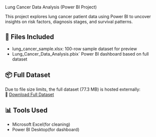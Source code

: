 Lung Cancer Data Analysis (Power BI Project)

This project explores lung cancer patient data using Power BI to uncover insights on risk factors, diagnosis stages, and survival patterns.

## 📁 Files Included

- lung_cancer_sample.xlsx: 100-row sample dataset for preview
- Lung_Cancer_Data_Analysis.pbix` Power BI dashboard based on full dataset

## 📦 Full Dataset

Due to file size limits, the full dataset (77.3 MB) is hosted externally:  
🔗 [Download Full Dataset](https://your-google-drive-or-mega-link)

## 📊 Tools Used

- Microsoft Excel(for cleaning)
- Power BI Desktop(for dashboard)
